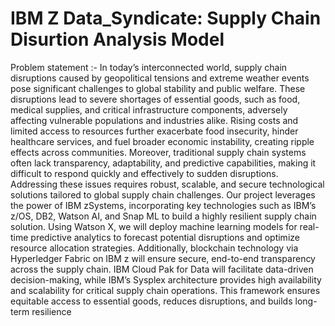 # IBM Z Data_Syndicate: Supply Chain Disurtion Analysis Model
Problem statement :- In today’s interconnected world, supply chain disruptions caused by geopolitical tensions and extreme weather events pose significant challenges to global stability and public welfare. These disruptions lead to severe shortages of essential goods, such as food, medical supplies, and critical infrastructure components, adversely affecting vulnerable populations and industries alike. Rising costs and limited access to resources further exacerbate food insecurity, hinder healthcare services, and fuel broader economic instability, creating ripple effects across communities.
Moreover, traditional supply chain systems often lack transparency, adaptability, and predictive capabilities, making it difficult to respond quickly and effectively to sudden disruptions. Addressing these issues requires robust, scalable, and secure technological solutions tailored to global supply chain challenges.
Our project leverages the power of IBM zSystems, incorporating key technologies such as IBM’s z/OS, DB2, Watson AI, and Snap ML to build a highly resilient supply chain solution. Using Watson X, we will deploy machine learning models for real-time predictive analytics to forecast potential disruptions and optimize resource allocation strategies. Additionally, blockchain technology via Hyperledger Fabric on IBM z will ensure secure, end-to-end transparency across the supply chain. IBM Cloud Pak for Data will facilitate data-driven decision-making, while IBM’s Sysplex architecture provides high availability and scalability for critical supply chain operations.
This framework ensures equitable access to essential goods, reduces disruptions, and builds long-term resilience
